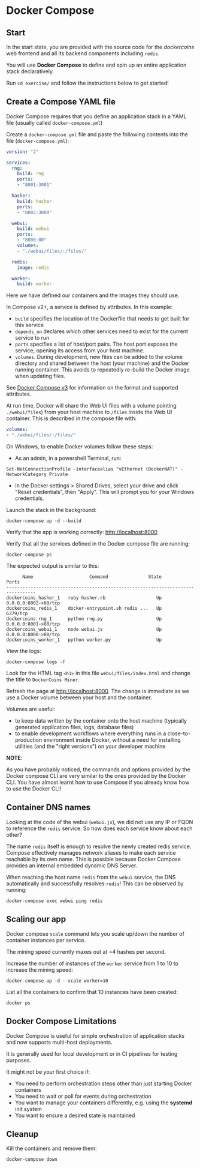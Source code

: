 # Docker Compose

## Start

In the start state, you are provided with the source code for the _dockercoins_ web frontend and all its backend components including `redis`.

You will use **Docker Compose** to define and spin up an entire application stack declaratively.

Run `cd exercise/` and follow the instructions below to get started!

## Create a Compose YAML file

Docker Compose requires that you define an application stack in a YAML file (usually called `docker-compose.yml`)

Create a `docker-compose.yml` file and paste the following contents into the file (`docker-compose.yml`):

```yaml
version: "2"

services:
  rng:
    build: rng
    ports:
    - "8001:3001"

  hasher:
    build: hasher
    ports:
    - "8002:3000"

  webui:
    build: webui
    ports:
    - "8000:80"
    volumes:
    - "./webui/files/:/files/"

  redis:
    image: redis

  worker:
    build: worker
```

Here we have defined our containers and the images they should use.

In Compose v2+, a service is defined by attributes. In this example:

* `build` specifies the location of the Dockerfile that needs to get built for this service
* `depends_on` declares which other services need to exist for the current service to run
* `ports` specifies a list of host/port pairs. The host port exposes the service, opening its access from your host machine.
* `volumes`. During development, new files can be added to the volume directory and shared between the host (your machine) and the Docker running container. This avoids to repeatedly re-build the Docker image when updating files.

See [Docker Compose v3](https://docs.docker.com/compose/compose-file/) for information on the format and supported attributes.

At run time, Docker will share the Web UI files with a volume pointing `./webui/files`) from your host machine to `/files` inside the Web UI container. This is described in the compose file with:

```yaml
volumes:
- "./webui/files/:/files/"
```

On Windows, to enable Docker volumes follow these steps:

* As an admin, in a powershell Terminal, run:

```console
Set-NetConnectionProfile -interfacealias "vEthernet (DockerNAT)" -NetworkCategory Private
```

* In the Docker settings > Shared Drives, select your drive and click "Reset credentials", then "Apply". This will prompt you for your Windows credentials.

Launch the stack in the background:

```console
docker-compose up -d --build
```

Verify that the app is working correctly: [http://localhost:8000](http://localhost:8000)

Verify that all the services defined in the Docker compose file are running:

```console
docker-compose ps
```

The expected output is similar to this:

```output
      Name                     Command               State          Ports
---------------------------------------------------------------------------------
dockercoins_hasher_1   ruby hasher.rb                   Up      0.0.0.0:8002->80/tcp
dockercoins_redis_1    docker-entrypoint.sh redis ...   Up      6379/tcp
dockercoins_rng_1      python rng.py                    Up      0.0.0.0:8001->80/tcp
dockercoins_webui_1    node webui.js                    Up      0.0.0.0:8000->80/tcp
dockercoins_worker_1   python worker.py                 Up
```

View the logs:

```console
docker-compose logs -f
```

Look for the HTML tag `<h1>` in this file `webui/files/index.html` and change the title to `DockerCoins Miner`.

Refresh the page at [http://localhost:8000](http://localhost:8000). The change is immediate as we use a Docker volume between your host and the container.

Volumes are useful:

* to keep data written by the container onto the host machine (typically generated application files, logs, database files)
* to enable development workflows where everything runs in a close-to-production environment inside Docker, without a need for installing utilities (and the "right versions") on your developer machine

**NOTE**:

As you have probably noticed, the commands and options provided by the Docker compose CLI are very similar to the ones provided by the Docker CLI. You have almost learnt how to use Compose if you already know how to use the Docker CLI!

## Container DNS names

Looking at the code of the webui (`webui.js`), we did not use any IP or FQDN to reference the `redis` service. So how does each service know about each other?

The name `redis` itself is enough to resolve the newly created redis service. Compose effectively manages network aliases to make each service reachable by its own name. This is possible because Docker Compose provides an internal embedded dynamic DNS Server.

When reaching the host name `redis` from the `webui` service, the DNS automatically and successfully resolves `redis`! This can be observed by running:

```console
docker-compose exec webui ping redis
```

## Scaling our app

Docker compose `scale` command lets you scale up/down the number of container instances per service.

The mining speed currently maxes out at ~4 hashes per second.

Increase the number of instances of the `worker` service from 1 to 10 to increase the mining speed:

```console
docker-compose up -d --scale worker=10
```

List all the containers to confirm that 10 instances have been created:

```console
docker ps
```

## Docker Compose Limitations

Docker Compose is useful for simple orchestration of application stacks and now supports multi-host deployments.

It is generally used for local development or in CI pipelines for testing purposes.

It might not be your first choice if:

* You need to perform orchestration steps other than just starting Docker containers
* You need to wait or poll for events during orchestration
* You want to manage your containers differently, e.g. using the **systemd** init system
* You want to ensure a desired state is maintained

## Cleanup

Kill the containers and remove them:

```console
docker-compose down
```
